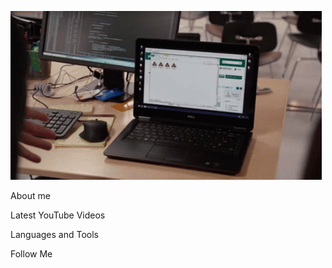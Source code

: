 ![Header](./assets/c6060934b339ff4f4f9cf7796a4744405111619bc74ab8b9bde739b29b28cf94.gif)

About me

Latest YouTube Videos

Languages and Tools

Follow Me

